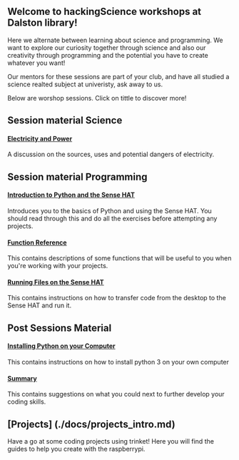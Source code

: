## Welcome to hackingScience workshops at Dalston library! 

Here we alternate between learning about science and programming. We want to explore our curiosity together through science and also our creativity through programming and the potential you have to create whatever you want! 

Our mentors for these sessions are part of your club, and have all studied a science realted subject at univeristy, ask away to us. 

Below are worshop sessions. Click on tittle to discover more! 

## Session material Science 

#### [Electricity and Power](./docs/science/electricitypower_guide.md)

A discussion on the sources, uses and potential dangers of electricity.

## Session material Programming  

#### [Introduction to Python and the Sense HAT](./docs/programming/sense_hat_intro.md)

Introduces you to the basics of Python and using the Sense HAT. You should
read through this and do all the exercises before attempting any projects.

#### [Function Reference](./docs/function_reference.md)

This contains descriptions of some functions that will be useful to you
when you're working with your projects.

#### [Running Files on the Sense HAT](./docs/running_files_on_the_sense_hat.md)

This contains instructions on how to transfer code from the desktop to the Sense HAT and run it.

## Post Sessions Material

#### [Installing Python on your Computer](./docs/guide_to_installing_python.md)
This contains instructions on how to install python 3 on your own computer

#### [Summary](./docs/what_you_have_learnt.md)
This contains suggestions on what you could next to further develop your coding skills.

## [Projects] (./docs/projects_intro.md)
Have a go at some coding projects using trinket! Here you will find the guides to help you create with the raspberrypi. 

